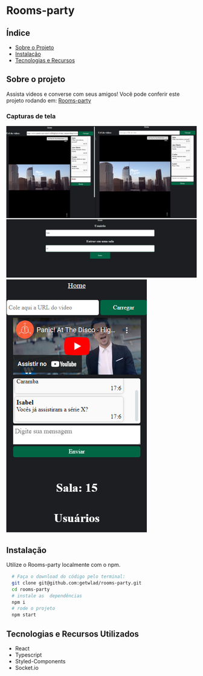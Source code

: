 # Rooms-party
## Índice

- [Sobre o Projeto](#sobre-o-projeto)
- [Instalação](#instalação)
- [Tecnologias e Recursos](#tecnologias-e-recursos-utilizados)

## Sobre o projeto

Assista videos e converse com seus amigos!
Você pode conferir este projeto rodando em: [Rooms-party](https://rooms-party.vercel.app/)

### Capturas de tela
![Web 1](https://github.com/getwlad/assets/blob/main/roomsParty1.png)
![Web 3](https://github.com/getwlad/assets/blob/main/roomsParty3.png)
![Web 4](https://github.com/getwlad/assets/blob/main/roomsParty4.png)

## Instalação

Utilize o Rooms-party localmente com o npm.

```bash
  # Faça o download do código pelo terminal:
  git clone git@github.com:getwlad/rooms-party.git
  cd rooms-party
  # instale as  dependências
  npm i
  # rode o projeto
  npm start
```

## Tecnologias e Recursos Utilizados

- React
- Typescript
- Styled-Components
- Socket.io

